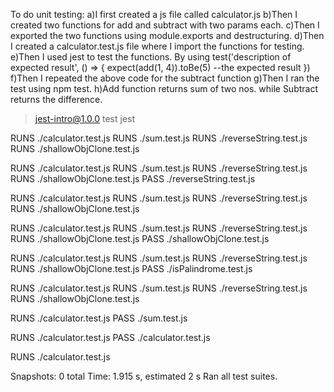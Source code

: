 To do unit testing:
  a)I first created a js file called calculator.js 
  b)Then I created two functions for add and subtract with two params each.
  c)Then I exported the two functions using module.exports and destructuring.
  d)Then I created a calculator.test.js file where I import the functions for testing.
  e)Then I used jest to test the functions. By using test('description of expected result', () => {
    expect(add(1, 4)).toBe(5) --the expected result
  })
  f)Then I repeated the above code for the subtract function
  g)Then I ran the test using npm test.
  h)Add function returns sum of two nos. while Subtract returns the difference.


> jest-intro@1.0.0 test
> jest


 RUNS  ./calculator.test.js
 RUNS  ./sum.test.js
 RUNS  ./reverseString.test.js
 RUNS  ./shallowObjClone.test.js

 RUNS  ./calculator.test.js
 RUNS  ./sum.test.js
 RUNS  ./reverseString.test.js
 RUNS  ./shallowObjClone.test.js
 PASS  ./reverseString.test.js

 RUNS  ./calculator.test.js
 RUNS  ./sum.test.js
 RUNS  ./reverseString.test.js
 RUNS  ./shallowObjClone.test.js

 RUNS  ./calculator.test.js
 RUNS  ./sum.test.js
 RUNS  ./reverseString.test.js
 RUNS  ./shallowObjClone.test.js
 PASS  ./shallowObjClone.test.js

 RUNS  ./calculator.test.js
 RUNS  ./sum.test.js
 RUNS  ./reverseString.test.js
 RUNS  ./shallowObjClone.test.js
 PASS  ./isPalindrome.test.js

 RUNS  ./calculator.test.js
 RUNS  ./sum.test.js
 RUNS  ./reverseString.test.js
 RUNS  ./shallowObjClone.test.js

 RUNS  ./calculator.test.js
 PASS  ./sum.test.js

 RUNS  ./calculator.test.js
 PASS  ./calculator.test.js

 RUNS  ./calculator.test.js

Snapshots:   0 total
Time:        1.915 s, estimated 2 s
Ran all test suites.